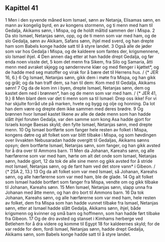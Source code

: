 ## Kapittel 41

1 Men i den syvende måned kom Ismael, sønn av Netanja, Elisamas sønn, en mann av kongelig byrd, en av kongens stormenn, og ti menn med ham til Gedalja, Akikams sønn, i Mispa, og de holdt måltid sammen der i Mispa.
2 Da sto Ismael, Netanjas sønn, opp, og de ti menn som var med ham, og de slo Gedalja, sønn av Akikam, Safans sønn, ihjel med sverd, og han drepte ham som Babels konge hadde satt til å styre landet.
3 Også alle de jøder som var hos Gedalja i Mispa, og de kaldeere som fantes der, krigsmennene, slo Ismael ihjel.
4 Den annen dag etter at han hadde drept Gedalja, og før enda noen visste det,
5 kom det menn fra Sikem, fra Silo og Samaria, åtti menn med avraket skjegg og sønderrevne klær og med flenger i kjøttet*, og de hadde med seg matoffer og virak for å bære det til Herrens hus. / {* JER 16, 6.}
6 Og Ismael, Netanjas sønn, gikk dem i møte fra Mispa, og han gikk og gråt; og da han traff dem, sa han til dem: Kom med til Gedalja, Akikams sønn!
7 Og da de kom inn i byen, drepte Ismael, Netanjas sønn, dem og kastet dem ned i brønnen*, han og de menn som var med ham. / {* JER 41, 9.}
8 Men blant dem var det ti menn som sa til Ismael: Drep oss ikke! For vi har skjulte forråd ute på marken, hvete og bygg og olje og honning. Da lot han dem være og drepte dem ikke sammen med deres brødre.
9 Og brønnen hvor Ismael kastet likene av alle de døde menn som han hadde slått ihjel foruten Gedalja, var den samme som kong Asa hadde gjort for Israels konge Baesas skyld; den fylte Ismael, Netanjas sønn, med drepte menn.
10 Og Ismael bortførte som fanger hele resten av folket i Mispa, kongens døtre og alt folket som var blitt tilbake i Mispa, og som høvdingen over livvakten Nebusaradan hadde overgitt til Gedaljas, Akikams sønns opsyn; dem bortførte Ismael, Netanjas sønn, som fanger, og han gikk avsted for å dra over til Ammons barn.
11 Men da Johanan, Kareahs sønn, og alle hærførerne som var med ham, hørte om alt det onde som Ismael, Netanjas sønn, hadde gjort,
12 da tok de alle sine menn og gikk avsted for å stride mot Ismael, Netanjas sønn, og de fant ham ved det store vann* i Gibeon. / {* 2SA 2, 13.}
13 Og da alt folket som var med Ismael, så Johanan, Kareahs sønn, og alle hærførerne som var med ham, ble de glade.
14 Og alt folket som Ismael hadde bortført som fanger fra Mispa, vendte om og gikk tilbake til Johanan, Kareahs sønn.
15 Men Ismael, Netanjas sønn, slapp unna fra Johanan med åtte menn, og han dro bort til Ammons barn.
16 Da tok Johanan, Kareahs sønn, og alle hærførerne som var med ham, hele resten av folket, dem fra Mispa som han hadde vunnet tilbake fra Ismael, Netanjas sønn, etter at Ismael hadde slått Gedalja, Akikams sønn, ihjel, både krigsmenn og kvinner og små barn og hoffmenn, som han hadde ført tilbake fra Gibeon.
17 Og de dro avsted og stanset i Kimhams herberge ved Betlehem for å dra videre og komme til Egypt
18 for kaldeernes skyld; for de var redde for dem, fordi Ismael, Netanjas sønn, hadde drept Gedalja, Akikams sønn, som Babels konge hadde satt til å styre landet.
